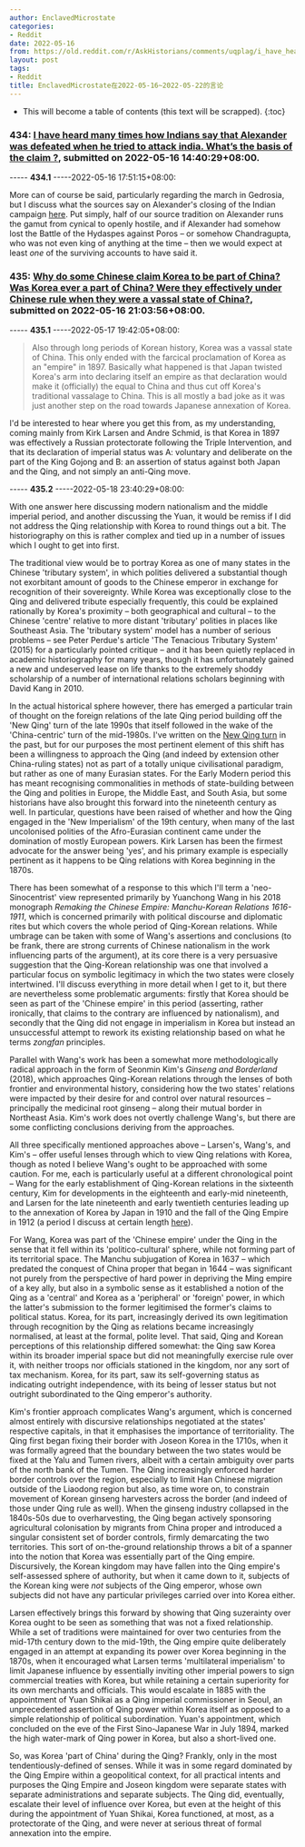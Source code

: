 ```yaml
---
author: EnclavedMicrostate
categories:
- Reddit
date: 2022-05-16
from: https://old.reddit.com/r/AskHistorians/comments/uqplag/i_have_heard_many_times_how_indians_say_that/
layout: post
tags:
- Reddit
title: EnclavedMicrostate在2022-05-16~2022-05-22的言论
---
```


* This will become a table of contents (this text will be scrapped).
{:toc}

### 434: [I have heard many times how Indians say that Alexander was defeated when he tried to attack india. What’s the basis of the claim ?](https://old.reddit.com/r/AskHistorians/comments/uqplag/i_have_heard_many_times_how_indians_say_that/), submitted on 2022-05-16 14:40:29+08:00.

----- __434.1__ -----2022-05-16 17:51:15+08:00:

More can of course be said, particularly regarding the march in Gedrosia, but I discuss what the sources say on Alexander's closing of the Indian campaign [here](https://www.reddit.com/r/AskHistorians/comments/qzlynj/what_scared_alexanders_soldiers_when_they_reached/hlr5foz/?context=999). Put simply, half of our source tradition on Alexander runs the gamut from cynical to openly hostile, and if Alexander had somehow lost the Battle of the Hydaspes against Poros – or somehow Chandragupta, who was not even king of anything at the time – then we would expect at least *one* of the surviving accounts to have said it.

### 435: [Why do some Chinese claim Korea to be part of China? Was Korea ever a part of China? Were they effectively under Chinese rule when they were a vassal state of China?](https://old.reddit.com/r/AskHistorians/comments/uqvht2/why_do_some_chinese_claim_korea_to_be_part_of/), submitted on 2022-05-16 21:03:56+08:00.

----- __435.1__ -----2022-05-17 19:42:05+08:00:

> Also through long periods of Korean history, Korea was a vassal state of China. This only ended with the farcical proclamation of Korea as an "empire" in 1897. Basically what happened is that Japan twisted Korea's arm into declaring itself an empire as that declaration would make it (officially) the equal to China and thus cut off Korea's traditional vassalage to China. This is all mostly a bad joke as it was just another step on the road towards Japanese annexation of Korea.

I'd be interested to hear where you get this from, as my understanding, coming mainly from Kirk Larsen and Andre Schmid, is that Korea in 1897 was effectively a Russian protectorate following the Triple Intervention, and that its declaration of imperial status was A: voluntary and deliberate on the part of the King Gojong and B: an assertion of status against both Japan and the Qing, and not simply an anti-Qing move.

----- __435.2__ -----2022-05-18 23:40:29+08:00:

With one answer here discussing modern nationalism and the middle imperial period, and another discussing the Yuan, it would be remiss if I did not address the Qing relationship with Korea to round things out a bit. The historiography on this is rather complex and tied up in a number of issues which I ought to get into first.

The traditional view would be to portray Korea as one of many states in the Chinese 'tributary system', in which polities delivered a substantial though not exorbitant amount of goods to the Chinese emperor in exchange for recognition of their sovereignty. While Korea was exceptionally close to the Qing and delivered tribute especially frequently, this could be explained rationally by Korea's proximity – both geographical and cultural – to the Chinese 'centre' relative to more distant 'tributary' polities in places like Southeast Asia. The 'tributary system' model has a number of serious problems – see Peter Perdue's article 'The Tenacious Tributary System' (2015) for a particularly pointed critique – and it has been quietly replaced in academic historiography for many years, though it has unfortunately gained a new and undeserved lease on life thanks to the extremely shoddy scholarship of a number of international relations scholars beginning with David Kang in 2010.

In the actual historical sphere however, there has emerged a particular train of thought on the foreign relations of the late Qing period building off the 'New Qing' turn of the late 1990s that itself followed in the wake of the 'China-centric' turn of the mid-1980s. I've written on the [New Qing turn](https://www.reddit.com/r/AskHistorians/comments/pa13hj/monday_methods_the_new_qing_turn_and_decentering/) in the past, but for our purposes the most pertinent element of this shift has been a willingness to approach the Qing (and indeed by extension other China-ruling states) not as part of a totally unique civilisational paradigm, but rather as one of many Eurasian states. For the Early Modern period this has meant recognising commonalities in methods of state-building between the Qing and polities in Europe, the Middle East, and South Asia, but some historians have also brought this forward into the nineteenth century as well. In particular, questions have been raised of whether and how the Qing engaged in the 'New Imperialism' of the 19th century, when many of the last uncolonised polities of the Afro-Eurasian continent came under the domination of mostly European powers. Kirk Larsen has been the firmest advocate for the answer being 'yes', and his primary example is especially pertinent as it happens to be Qing relations with Korea beginning in the 1870s.

There has been somewhat of a response to this which I'll term a 'neo-Sinocentrist' view represented primarily by Yuanchong Wang in his 2018 monograph *Remaking the Chinese Empire: Manchu-Korean Relations 1616-1911*, which is concerned primarily with political discourse and diplomatic rites but which covers the whole period of Qing-Korean relations. While umbrage can be taken with some of Wang's assertions and conclusions (to be frank, there are strong currents of Chinese nationalism in the work influencing parts of the argument), at its core there is a very persuasive suggestion that the Qing-Korean relationship was one that involved a particular focus on symbolic legitimacy in which the two states were closely intertwined. I'll discuss everything in more detail when I get to it, but there are nevertheless some problematic arguments: firstly that Korea should be seen as part of the 'Chinese empire' in this period (asserting, rather ironically, that claims to the contrary are influenced by nationalism), and secondly that the Qing did not engage in imperialism in Korea but instead an unsuccessful attempt to rework its existing relationship based on what he terms *zongfan* principles.

Parallel with Wang's work has been a somewhat more methodologically radical approach in the form of Seonmin Kim's *Ginseng and Borderland* (2018), which approaches Qing-Korean relations through the lenses of both frontier and environmental history, considering how the two states' relations were impacted by their desire for and control over natural resources – principally the medicinal root ginseng – along their mutual border in Northeast Asia. Kim's work does not overtly challenge Wang's, but there are some conflicting conclusions deriving from the approaches.

All three specifically mentioned approaches above – Larsen's, Wang's, and Kim's – offer useful lenses through which to view Qing relations with Korea, though as noted I believe Wang's ought to be approached with some caution. For me, each is particularly useful at a different chronological point – Wang for the early establishment of Qing-Korean relations in the sixteenth century, Kim for developments in the eighteenth and early-mid nineteenth, and Larsen for the late nineteenth and early twentieth centuries leading up to the annexation of Korea by Japan in 1910 and the fall of the Qing Empire in 1912 (a period I discuss at certain length [here](https://www.reddit.com/r/AskHistorians/comments/l8q6jd/korea_changed_their_official_name_to_taehan/glgr874/)).

For Wang, Korea was part of the 'Chinese empire' under the Qing in the sense that it fell within its 'politico-cultural' sphere, while not forming part of its territorial space. The Manchu subjugation of Korea in 1637 – which predated the conquest of China proper that began in 1644 – was significant not purely from the perspective of hard power in depriving the Ming empire of a key ally, but also in a symbolic sense as it established a notion of the Qing as a 'central' and Korea as a 'peripheral' or 'foreign' power, in which the latter's submission to the former legitimised the former's claims to political status. Korea, for its part, increasingly derived its own legitimation through recognition by the Qing as relations became increasingly normalised, at least at the formal, polite level. That said, Qing and Korean perceptions of this relationship differed somewhat: the Qing saw Korea within its broader imperial space but did not meaningfully exercise rule over it, with neither troops nor officials stationed in the kingdom, nor any sort of tax mechanism. Korea, for its part, saw its self-governing status as indicating outright independence, with its being of lesser status but not outright subordinated to the Qing emperor's authority.

Kim's frontier approach complicates Wang's argument, which is concerned almost entirely with discursive relationships negotiated at the states' respective capitals, in that it emphasises the importance of territoriality. The Qing first began fixing their border with Joseon Korea in the 1710s, when it was formally agreed that the boundary between the two states would be fixed at the Yalu and Tumen rivers, albeit with a certain ambiguity over parts of the north bank of the Tumen. The Qing increasingly enforced harder border controls over the region, especially to limit Han Chinese migration outside of the Liaodong region but also, as time wore on, to constrain movement of Korean ginseng harvesters across the border (and indeed of those under Qing rule as well). When the ginseng industry collapsed in the 1840s-50s due to overharvesting, the Qing began actively sponsoring agricultural colonisation by migrants from China proper and introduced a singular consistent set of border controls, firmly demarcating the two territories. This sort of on-the-ground relationship throws a bit of a spanner into the notion that Korea was essentially part of the Qing empire. Discursively, the Korean kingdom may have fallen into the Qing empire's self-assessed sphere of authority, but when it came down to it, subjects of the Korean king were *not* subjects of the Qing emperor, whose own subjects did not have any particular privileges carried over into Korea either.

Larsen effectively brings this forward by showing that Qing suzerainty over Korea ought to be seen as something that was not a fixed relationship. While a set of traditions were maintained for over two centuries from the mid-17th century down to the mid-19th, the Qing empire quite deliberately engaged in an attempt at expanding its power over Korea beginning in the 1870s, when it encouraged what Larsen terms 'multilateral imperialism' to limit Japanese influence by essentially inviting other imperial powers to sign commercial treaties with Korea, but while retaining a certain superiority for its own merchants and officials. This would escalate in 1885 with the appointment of Yuan Shikai as a Qing imperial commissioner in Seoul, an unprecedented assertion of Qing power within Korea itself as opposed to a simple relationship of political subordination. Yuan's appointment, which concluded on the eve of the First Sino-Japanese War in July 1894, marked the high water-mark of Qing power in Korea, but also a short-lived one.

So, was Korea 'part of China' during the Qing? Frankly, only in the most tendentiously-defined of senses. While it was in some regard dominated by the Qing Empire within a geopolitical context, for all practical intents and purposes the Qing Empire and Joseon kingdom were separate states with separate administrations and separate subjects. The Qing did, eventually, escalate their level of influence over Korea, but even at the height of this during the appointment of Yuan Shikai, Korea functioned, at most, as a protectorate of the Qing, and were never at serious threat of formal annexation into the empire.

